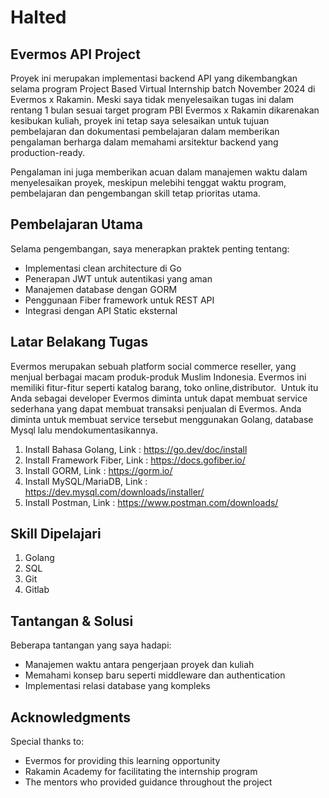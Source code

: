 # Halted
## Evermos API Project

Proyek ini merupakan implementasi backend API yang dikembangkan selama program Project Based Virtual Internship batch November 2024 di Evermos x Rakamin. Meski saya tidak menyelesaikan tugas ini dalam rentang 1 bulan sesuai target program PBI Evermos x Rakamin dikarenakan kesibukan kuliah, proyek ini tetap saya selesaikan untuk tujuan pembelajaran dan dokumentasi pembelajaran dalam memberikan pengalaman berharga dalam memahami arsitektur backend yang production-ready.

Pengalaman ini juga memberikan acuan dalam manajemen waktu dalam menyelesaikan proyek, meskipun melebihi tenggat waktu program, pembelajaran dan pengembangan skill tetap prioritas utama.

## Pembelajaran Utama

Selama pengembangan, saya menerapkan praktek penting tentang:
- Implementasi clean architecture di Go
- Penerapan JWT untuk autentikasi yang aman
- Manajemen database dengan GORM
- Penggunaan Fiber framework untuk REST API
- Integrasi dengan API Static eksternal 

## Latar Belakang Tugas

Evermos merupakan sebuah platform social commerce reseller, yang menjual berbagai macam produk-produk Muslim Indonesia. Evermos ini memiliki fitur-fitur seperti katalog barang, toko online,distributor.  Untuk itu Anda sebagai developer Evermos diminta untuk dapat membuat service sederhana yang dapat membuat transaksi penjualan di Evermos. Anda diminta untuk membuat service tersebut menggunakan Golang, database Mysql lalu mendokumentasikannya.

1. Install Bahasa Golang, Link : https://go.dev/doc/install
2. Install Framework Fiber, Link : https://docs.gofiber.io/
3. Install GORM, Link : https://gorm.io/
4. Install MySQL/MariaDB, Link : https://dev.mysql.com/downloads/installer/
5. Install Postman, Link : https://www.postman.com/downloads/

## Skill Dipelajari

1. Golang
2. SQL
3. Git
4. Gitlab

## Tantangan & Solusi

Beberapa tantangan yang saya hadapi:
- Manajemen waktu antara pengerjaan proyek dan kuliah
- Memahami konsep baru seperti middleware dan authentication
- Implementasi relasi database yang kompleks

## Acknowledgments

Special thanks to:
- Evermos for providing this learning opportunity
- Rakamin Academy for facilitating the internship program
- The mentors who provided guidance throughout the project
